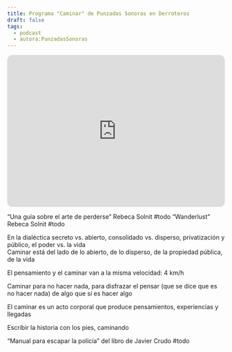 ```yaml
---
title: Programa "Caminar" de Punzadas Sonoras en Derroteros
draft: false
tags:
  - podcast
  - autora:PunzadasSonoras
---
```

<iframe style="border-radius:12px" src="https://open.spotify.com/embed/episode/7oiX6F0r9A6l9Pdu7GjysF?utm_source=generator" width="100%" height="352" frameBorder="0" allowfullscreen="" allow="autoplay; clipboard-write; encrypted-media; fullscreen; picture-in-picture" loading="lazy"></iframe>

“Una guía sobre el arte de perderse” Rebeca Solnit  #todo 
“Wanderlust” Rebeca Solnit #todo

En la dialéctica secreto vs. abierto, consolidado vs. disperso, privatización y público, el poder vs. la vida  
Caminar está del lado de lo abierto, de lo disperso, de la propiedad pública, de la vida

El pensamiento y el caminar van a la misma velocidad: 4 km/h

Caminar para no hacer nada, para disfrazar el pensar (que se dice que es no hacer nada) de algo que sí es hacer algo

El caminar es un acto corporal que produce pensamientos, experiencias y llegadas

Escribir la historia con los pies, caminando

“Manual para escapar la policía” del libro de Javier Crudo #todo 